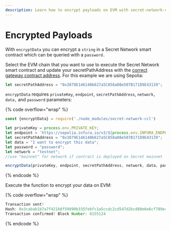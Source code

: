 ```yaml
---
description: Learn how to encrypt payloads on EVM with secret-network-ccl npm package
---
```


# Encrypted Payloads

With `encryptData` you can encrypt a `string` in a Secret Network smart contract which can be queried with a `password.`

Select the EVM chain that you want to use to execute the Secret Network smart contract and update your secretPathAddress with the [correct gateway contract address](https://docs.scrt.network/secret-network-documentation/confidential-computing-layer/ethereum-evm-developer-toolkit/supported-networks/evm/evm-testnet/evm-testnet-gateway-contracts). For this example we are using Sepolia:

```javascript
let secretPathAddress = "0x3879E146140b627a5C858a08e507B171D9E43139";
```

`encryptData` requires `privateKey`, `endpoint`, `secretPathAddress`, `network,` `data,` and `password` parameters:&#x20;

{% code overflow="wrap" %}
```javascript
const {encryptData} = require('./node_modules/secret-network-ccl')

let privateKey = process.env.PRIVATE_KEY;
let endpoint = `https://sepolia.infura.io/v3/${process.env.INFURA_ENDPOINT}`;
let secretPathAddress = "0x3879E146140b627a5C858a08e507B171D9E43139";
let data = "I want to encrypt this data";
let password = "password";
let network = "testnet";
//use "mainnet" for network if contract is deployed on Secret mainnet

encryptData(privateKey, endpoint, secretPathAddress, network, data, password); 
```
{% endcode %}

Execute the function to encrypt your data on EVM:

{% code overflow="wrap" %}
```javascript
Transaction sent!
Hash: 0x3cabab1b7a7f421b8f59890b335febfc1a5ccdc2cd547d2bcd80e6e6cf789e48
Transaction confirmed! Block Number: 6155124
```
{% endcode %}
